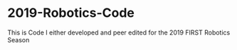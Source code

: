 # 2019-Robotics-Code
This is Code I either developed and peer edited for the 2019 FIRST Robotics Season
